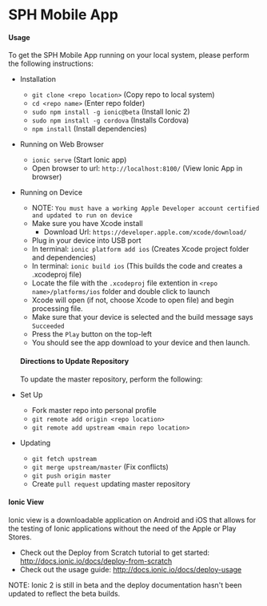# SPH Mobile App
#### Usage
To get the SPH Mobile App running on your local system, please perform the following instructions:
* Installation
    * `git clone <repo location>` (Copy repo to local system)
    *  `cd <repo name>` (Enter repo folder)
    *  `sudo npm install -g ionic@beta` (Install Ionic 2)
    *  `sudo npm install -g cordova` (Installs Cordova)
    *  `npm install` (Install dependencies)
* Running on Web Browser
    * `ionic serve` (Start Ionic app)
    * Open browser to url: `http://localhost:8100/` (View Ionic App in browser)
* Running on Device
    * NOTE: `You must have a working Apple Developer account certified and updated to run on device`
    * Make sure you have Xcode install
        * Download Url: `https://developer.apple.com/xcode/download/`
    * Plug in your device into USB port
    *  In terminal: `ionic platform add ios` (Creates Xcode project folder and dependencies)
    *  In terminal: `ionic build ios` (This builds the code and creates a .xcodeproj file)
    * Locate the file with the `.xcodeproj` file extention in `<repo name>/platforms/ios` folder and double click to launch
    * Xcode will open (if not, choose Xcode to open file) and begin processing file.
    * Make sure that your device is selected and the build message says `Succeeded`
    * Press the `Play` button on the top-left
    * You should see the app download to your device and then launch.


  #### Directions to Update Repository
  To update the master repository, perform the following:

* Set Up
  * Fork master repo into personal profile
  * `git remote add origin <repo location>`
  * `git remote add upstream <main repo location>`
* Updating
  * `git fetch upstream`
  * `git merge upstream/master` (Fix conflicts)
  * `git push origin master`
  * Create `pull request` updating master repository

#### Ionic View
Ionic view is a downloadable application on Android and iOS that allows for the testing of Ionic applications without the need of the Apple or Play Stores.

* Check out the Deploy from Scratch tutorial to get started: http://docs.ionic.io/docs/deploy-from-scratch
* Check out the usage guide: http://docs.ionic.io/docs/deploy-usage

NOTE: Ionic 2 is still in beta and the deploy documentation hasn't been updated to reflect the beta builds.
